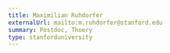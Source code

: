 ```yaml
---
title: Maximilian Ruhdorfer
externalUrl: mailto:m.ruhdorfer@stanford.edu
summary: Postdoc, Thoery
type: stanforduniversity
---
```

